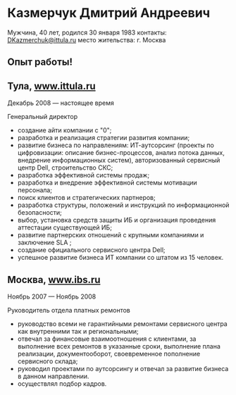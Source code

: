 # Казмерчук Дмитрий Андреевич
Мужчина, 40 лет, родился 30 января 1983
контакты: DKazmerchuk@ittula.ru
место жительства: г. Москва

## Опыт работы!

## Тула, www.ittula.ru
Декабрь 2008 — настоящее время

Генеральный  директор
- создание айти компании с "0";
- разработка и реализация стратегии развития компании;
- развитие бизнеса по направлениям: ИТ-аутсорсинг (проекты по цифровизации: описание бизнес-процессов, анализ потока данных, внедрение информационных систем), авторизованный сервисный центр Dell, строительство СКС;
- разработка эффективной системы продаж;
- разработка и внедрение эффективной системы мотивации персонала;
- поиск клиентов и стратегических партнеров;
- разработка структуры, положений и инструкций по информационной безопасности;
- выбор, установка средств защиты ИБ и организация проведения аттестации существующей ИБ;
- развитие партнерских отношений с крупными компаниями и заключение SLA ;
- создание официального сервисного центра Dell;
- успешное развитие бизнеса ИТ компании со штатом из 15 человек.

## Москва, www.ibs.ru
Ноябрь 2007 — Ноябрь 2008
	
Руководитель отдела платных ремонтов

- руководство всеми не гарантийными ремонтами сервисного центра как внутренними так и региональными;
- отвечал за финансовые взаимоотношения с клиентами, за выполнение всех ремонтов в указанные сроки, выполнение плана реализации, документооборот, своевременное пополнение сервисного склада;
- руководил проектами по аутсорсингу и отвечал за развитие бизнеса в данном направлении.
- осуществлял подбор кадров.
